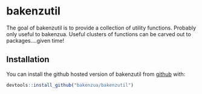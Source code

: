 
# bakenzutil

<!-- badges: start -->
<!-- badges: end -->

The goal of bakenzutil is to provide a collection of utility functions. Probably only useful to bakenzua.
Useful clusters of functions can be carved out to packages....given time!

## Installation

You can install the github hosted version of bakenzutil from [github](https://github.com) with:

``` r
devtools::install_github("bakenzua/bakenzutil")
```
